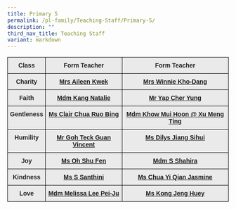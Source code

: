 ```yaml
---
title: Primary 5
permalink: /pl-family/Teaching-Staff/Primary-5/
description: ""
third_nav_title: Teaching Staff
variant: markdown
---
```

<style type="text/css">

.tg  {border-collapse:collapse;border-spacing:0;}

.tg td{border-color:black;border-style:solid;border-width:1px;font-family:Arial, sans-serif;font-size:14px;

  overflow:hidden;padding:10px 5px;word-break:normal;}

.tg th{border-color:black;border-style:solid;border-width:1px;font-family:Arial, sans-serif;font-size:14px;

  font-weight:normal;overflow:hidden;padding:10px 5px;word-break:normal;}

.tg .tg-n4qt{background-color:#EAEAEA;color:#222;font-weight:bold;text-align:center;vertical-align:top}

.tg .tg-a7kh{background-color:#EAEAEA;color:#0857AE;font-weight:bold;text-align:center;vertical-align:top}

</style>

<table class="tg">

<thead><tr><th class="tg-n4qt">Class</th><th class="tg-n4qt">Form Teacher</th><th class="tg-n4qt">Form Teacher</th></tr>

</thead>

<tbody><tr><td class="tg-n4qt">Charity</td><td class="tg-a7kh"><a href="mailto:low_kah_eng_aileen@moe.edu.sg">Mrs Aileen Kwek <span style="font-weight:600;text-decoration:none;color:#0857AE"></span></a></td><td class="tg-a7kh"><a href="mailto:dang_winnie@moe.edu.sg">Mrs Winnie Kho-Dang <span style="font-weight:600;text-decoration:none;color:#0857AE"></span></a></td></tr><tr><td class="tg-n4qt">Faith</td><td class="tg-a7kh"><a href="mailto:kang_natalie@moe.edu.sg">Mdm Kang Natalie<span style="font-weight:600;text-decoration:none;color:#0857AE"></span></a></td><td class="tg-a7kh"><a href="mailto:yap_cher_yung@moe.edu.sg">Mr Yap Cher Yung<span style="font-weight:600;text-decoration:none;color:#0857AE"></span></a></td></tr><tr><td class="tg-n4qt">Gentleness</td><td class="tg-a7kh"><a href="mailto:chua_ruo_bing_clair@moe.edu.sg">Ms Clair Chua Ruo Bing<span style="font-weight:600;text-decoration:none;color:#0857AE"></span></a></td><td class="tg-a7kh"><a href="mailto:xu_meng_ting@moe.edu.sg">Mdm Khow Mui Hoon @ Xu Meng Ting<span style="font-weight:600;text-decoration:none;color:#0857AE"></span></a></td></tr><tr><td class="tg-n4qt">Humility</td><td class="tg-a7kh"><a href="mailto:goh_teck_guan_vincent@moe.edu.sg">Mr Goh Teck Guan Vincent <span style="font-weight:600;text-decoration:none;color:#0857AE"></span></a></td><td class="tg-a7kh"><a href="mailto:dilys_jiang_sihui@moe.edu.sg">Ms Dilys Jiang Sihui<span style="font-weight:600;text-decoration:none;color:#0857AE"></span></a></td></tr><tr><td class="tg-n4qt">Joy</td><td class="tg-a7kh"><a href="mailto:oh_shu_fen@moe.edu.sg">Ms Oh Shu Fen<span style="font-weight:600;text-decoration:none;color:#0857AE"></span></a></td><td class="tg-a7kh"><a href="mailto:s_shahira@moe.edu.sg">Mdm S Shahira<span style="font-weight:600;text-decoration:none;color:#0857AE"></span></a></td></tr><tr><td class="tg-n4qt">Kindness</td><td class="tg-a7kh"><a href="mailto:s_santhini@moe.edu.sg">Ms S Santhini<span style="font-weight:600;text-decoration:none;color:#0857AE"></span></a></td><td class="tg-a7kh"><a href="mailto:chua_yi_qian_jasmine@moe.edu.sg">Ms Chua Yi Qian Jasmine<span style="font-weight:600;text-decoration:none;color:#0857AE"></span></a></td></tr><tr><td class="tg-n4qt">Love</td><td class="tg-a7kh"><a href="mailto:melissa_lee_pei-ju@moe.edu.sg">Mdm Melissa Lee Pei-Ju<span style="font-weight:600;text-decoration:none;color:#0857AE"></span></a></td><td class="tg-a7kh"><a href="mailto:kong_jeng_huey@moe.edu.sg">Ms Kong Jeng Huey<span style="font-weight:600;text-decoration:none;color:#0857AE"></span></a></td></tr><tr></tr>

</tbody>

</table>